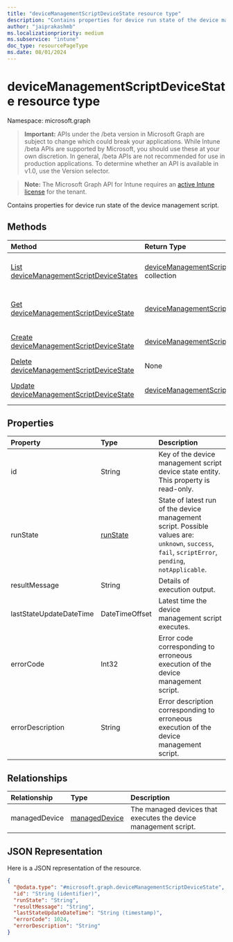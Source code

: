 ```yaml
---
title: "deviceManagementScriptDeviceState resource type"
description: "Contains properties for device run state of the device management script."
author: "jaiprakashmb"
ms.localizationpriority: medium
ms.subservice: "intune"
doc_type: resourcePageType
ms.date: 08/01/2024
---
```


# deviceManagementScriptDeviceState resource type

Namespace: microsoft.graph

> **Important:** APIs under the /beta version in Microsoft Graph are subject to change which could break your applications. While Intune /beta APIs are supported by Microsoft, you should use these at your own discretion. In general, /beta APIs are not recommended for use in production applications. To determine whether an API is available in v1.0, use the Version selector.

> **Note:** The Microsoft Graph API for Intune requires an [active Intune license](https://go.microsoft.com/fwlink/?linkid=839381) for the tenant.

Contains properties for device run state of the device management script.

## Methods
|Method|Return Type|Description|
|:---|:---|:---|
|[List deviceManagementScriptDeviceStates](../api/intune-devices-devicemanagementscriptdevicestate-list.md)|[deviceManagementScriptDeviceState](../resources/intune-devices-devicemanagementscriptdevicestate.md) collection|List properties and relationships of the [deviceManagementScriptDeviceState](../resources/intune-devices-devicemanagementscriptdevicestate.md) objects.|
|[Get deviceManagementScriptDeviceState](../api/intune-devices-devicemanagementscriptdevicestate-get.md)|[deviceManagementScriptDeviceState](../resources/intune-devices-devicemanagementscriptdevicestate.md)|Read properties and relationships of the [deviceManagementScriptDeviceState](../resources/intune-devices-devicemanagementscriptdevicestate.md) object.|
|[Create deviceManagementScriptDeviceState](../api/intune-devices-devicemanagementscriptdevicestate-create.md)|[deviceManagementScriptDeviceState](../resources/intune-devices-devicemanagementscriptdevicestate.md)|Create a new [deviceManagementScriptDeviceState](../resources/intune-devices-devicemanagementscriptdevicestate.md) object.|
|[Delete deviceManagementScriptDeviceState](../api/intune-devices-devicemanagementscriptdevicestate-delete.md)|None|Deletes a [deviceManagementScriptDeviceState](../resources/intune-devices-devicemanagementscriptdevicestate.md).|
|[Update deviceManagementScriptDeviceState](../api/intune-devices-devicemanagementscriptdevicestate-update.md)|[deviceManagementScriptDeviceState](../resources/intune-devices-devicemanagementscriptdevicestate.md)|Update the properties of a [deviceManagementScriptDeviceState](../resources/intune-devices-devicemanagementscriptdevicestate.md) object.|

## Properties
|Property|Type|Description|
|:---|:---|:---|
|id|String|Key of the device management script device state entity. This property is read-only.|
|runState|[runState](../resources/intune-shared-runstate.md)|State of latest run of the device management script. Possible values are: `unknown`, `success`, `fail`, `scriptError`, `pending`, `notApplicable`.|
|resultMessage|String|Details of execution output.|
|lastStateUpdateDateTime|DateTimeOffset|Latest time the device management script executes.|
|errorCode|Int32|Error code corresponding to erroneous execution of the device management script.|
|errorDescription|String|Error description corresponding to erroneous execution of the device management script.|

## Relationships
|Relationship|Type|Description|
|:---|:---|:---|
|managedDevice|[managedDevice](../resources/intune-devices-manageddevice.md)|The managed devices that executes the device management script.|

## JSON Representation
Here is a JSON representation of the resource.
<!-- {
  "blockType": "resource",
  "keyProperty": "id",
  "@odata.type": "microsoft.graph.deviceManagementScriptDeviceState"
}
-->
``` json
{
  "@odata.type": "#microsoft.graph.deviceManagementScriptDeviceState",
  "id": "String (identifier)",
  "runState": "String",
  "resultMessage": "String",
  "lastStateUpdateDateTime": "String (timestamp)",
  "errorCode": 1024,
  "errorDescription": "String"
}
```